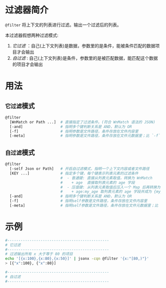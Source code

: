 # 过滤器简介

`@filter` 将上下文的列表进行过滤。输出一个过滤后的列表。

本过滤器假想两种过滤模式:

1. *它过滤* ：自己(上下文列表)是数据，参数里的是条件，能被条件匹配的数据项目才会输出
1. *自过滤* : 自己(上下文列表)是条件，参数里的是被匹配数据，能匹配这个数据的项目才会输出

# 用法

## `它过滤`模式

```bash
@filter 
  [WnMatch or Path ...]  # 直接指定了过滤条件。(符合 WnMatch 语法的 JSON)
  [-and]                 # 指明多个键判断关系是 AND，默认为 OR
  [-f]                   # 指明参数是文件路径，条件存放在文件内容里
  [-meta]                # 指明参数是文件路径，条件存放在文件元数据里；比 `-f` 优先
```

## `自过滤`模式

```bash
@filter 
  [-self Json or Path]   # 开启自过滤模式，指明一个上下文内容或者文件路径
  [KEY ...]              # 指定多个键，每个键表示列表元素的过滤条件
                         #  - 普通键: 直接从列表元素取值，转换为 WnMatch
                         #    + age  直接取列表元素的 age 字段
                         #  - 压值键: 从列表元素取值后压入一个 Map 后再转换为 WnMatch
                         #    + age:my_age 取列表元素的 age 字段并成为 {my_age:$age}
  [-and]                 # 指明多个键判断关系是 AND，默认为 OR
  [-f]                   # 指明self参数是文件路径，条件存放在文件内容里
  [-meta]                # 指明self参数是文件路径，条件存放在文件元数据里；比 `-f` 优先
```

# 示例

```bash
#----------------------------------------------
# 它过滤
#----------------------------------------------
# 过滤输出所有 x 大于等于 80 的项目
echo '[{x:100},{x:80},{x:50}]' | jsonx -cqn @filter '{x:"[80,)"}'
> [{"x":100}, {"x":80}]

#----------------------------------------------
# 自过滤
#----------------------------------------------

```

